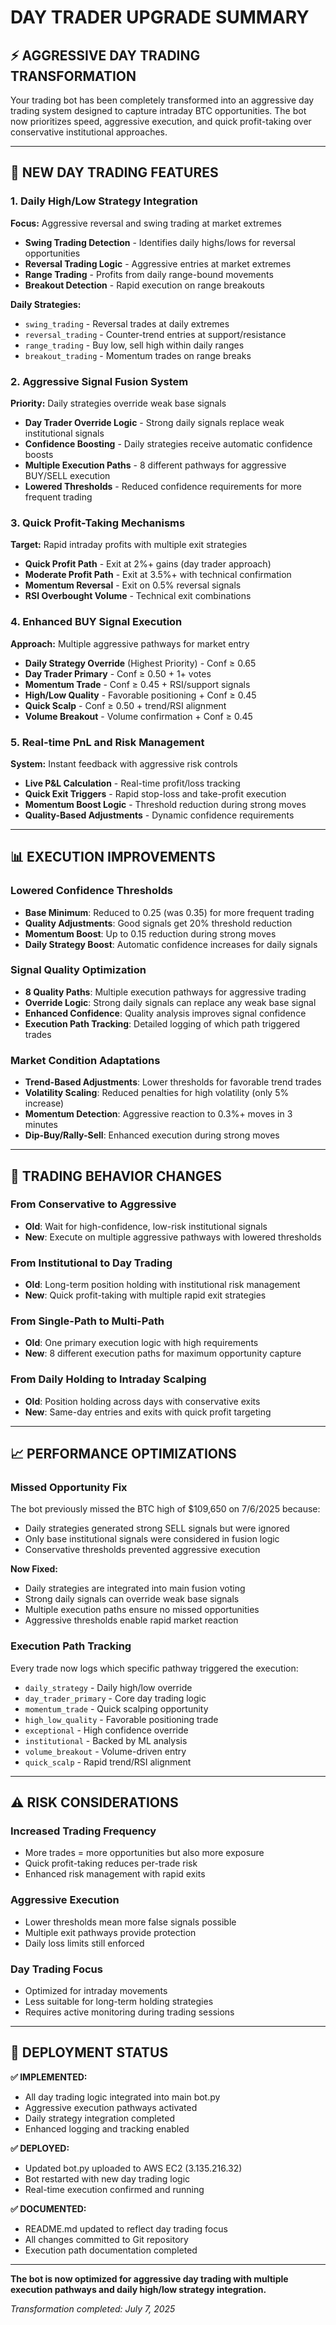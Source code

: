 # DAY TRADER UPGRADE SUMMARY

## ⚡ AGGRESSIVE DAY TRADING TRANSFORMATION

Your trading bot has been completely transformed into an aggressive day trading system designed to capture intraday BTC opportunities. The bot now prioritizes speed, aggressive execution, and quick profit-taking over conservative institutional approaches.

---

## 🚀 NEW DAY TRADING FEATURES

### 1. **Daily High/Low Strategy Integration**
**Focus:** Aggressive reversal and swing trading at market extremes
- **Swing Trading Detection** - Identifies daily highs/lows for reversal opportunities
- **Reversal Trading Logic** - Aggressive entries at market extremes
- **Range Trading** - Profits from daily range-bound movements
- **Breakout Detection** - Rapid execution on range breakouts

**Daily Strategies:**
- `swing_trading` - Reversal trades at daily extremes
- `reversal_trading` - Counter-trend entries at support/resistance
- `range_trading` - Buy low, sell high within daily ranges
- `breakout_trading` - Momentum trades on range breaks

### 2. **Aggressive Signal Fusion System**
**Priority:** Daily strategies override weak base signals
- **Day Trader Override Logic** - Strong daily signals replace weak institutional signals
- **Confidence Boosting** - Daily strategies receive automatic confidence boosts
- **Multiple Execution Paths** - 8 different pathways for aggressive BUY/SELL execution
- **Lowered Thresholds** - Reduced confidence requirements for more frequent trading

### 3. **Quick Profit-Taking Mechanisms**
**Target:** Rapid intraday profits with multiple exit strategies
- **Quick Profit Path** - Exit at 2%+ gains (day trader approach)
- **Moderate Profit Path** - Exit at 3.5%+ with technical confirmation
- **Momentum Reversal** - Exit on 0.5% reversal signals
- **RSI Overbought Volume** - Technical exit combinations

### 4. **Enhanced BUY Signal Execution**
**Approach:** Multiple aggressive pathways for market entry
- **Daily Strategy Override** (Highest Priority) - Conf ≥ 0.65
- **Day Trader Primary** - Conf ≥ 0.50 + 1+ votes
- **Momentum Trade** - Conf ≥ 0.45 + RSI/support signals
- **High/Low Quality** - Favorable positioning + Conf ≥ 0.45
- **Quick Scalp** - Conf ≥ 0.50 + trend/RSI alignment
- **Volume Breakout** - Volume confirmation + Conf ≥ 0.45

### 5. **Real-time PnL and Risk Management**
**System:** Instant feedback with aggressive risk controls
- **Live P&L Calculation** - Real-time profit/loss tracking
- **Quick Exit Triggers** - Rapid stop-loss and take-profit execution
- **Momentum Boost Logic** - Threshold reduction during strong moves
- **Quality-Based Adjustments** - Dynamic confidence requirements

---

## 📊 EXECUTION IMPROVEMENTS

### **Lowered Confidence Thresholds**
- **Base Minimum**: Reduced to 0.25 (was 0.35) for more frequent trading
- **Quality Adjustments**: Good signals get 20% threshold reduction
- **Momentum Boost**: Up to 0.15 reduction during strong moves
- **Daily Strategy Boost**: Automatic confidence increases for daily signals

### **Signal Quality Optimization**
- **8 Quality Paths**: Multiple execution pathways for aggressive trading
- **Override Logic**: Strong daily signals can replace any weak base signal
- **Enhanced Confidence**: Quality analysis improves signal confidence
- **Execution Path Tracking**: Detailed logging of which path triggered trades

### **Market Condition Adaptations**
- **Trend-Based Adjustments**: Lower thresholds for favorable trend trades
- **Volatility Scaling**: Reduced penalties for high volatility (only 5% increase)
- **Momentum Detection**: Aggressive reaction to 0.3%+ moves in 3 minutes
- **Dip-Buy/Rally-Sell**: Enhanced execution during strong moves

---

## 🎯 TRADING BEHAVIOR CHANGES

### **From Conservative to Aggressive**
- **Old**: Wait for high-confidence, low-risk institutional signals
- **New**: Execute on multiple aggressive pathways with lowered thresholds

### **From Institutional to Day Trading**
- **Old**: Long-term position holding with institutional risk management
- **New**: Quick profit-taking with multiple rapid exit strategies

### **From Single-Path to Multi-Path**
- **Old**: One primary execution logic with high requirements
- **New**: 8 different execution paths for maximum opportunity capture

### **From Daily Holding to Intraday Scalping**
- **Old**: Position holding across days with conservative exits
- **New**: Same-day entries and exits with quick profit targeting

---

## 📈 PERFORMANCE OPTIMIZATIONS

### **Missed Opportunity Fix**
The bot previously missed the BTC high of $109,650 on 7/6/2025 because:
- Daily strategies generated strong SELL signals but were ignored
- Only base institutional signals were considered in fusion logic
- Conservative thresholds prevented aggressive execution

**Now Fixed:**
- Daily strategies are integrated into main fusion voting
- Strong daily signals can override weak base signals
- Multiple execution paths ensure no missed opportunities
- Aggressive thresholds enable rapid market reaction

### **Execution Path Tracking**
Every trade now logs which specific pathway triggered the execution:
- `daily_strategy` - Daily high/low override
- `day_trader_primary` - Core day trading logic
- `momentum_trade` - Quick scalping opportunity
- `high_low_quality` - Favorable positioning trade
- `exceptional` - High confidence override
- `institutional` - Backed by ML analysis
- `volume_breakout` - Volume-driven entry
- `quick_scalp` - Rapid trend/RSI alignment

---

## ⚠️ RISK CONSIDERATIONS

### **Increased Trading Frequency**
- More trades = more opportunities but also more exposure
- Quick profit-taking reduces per-trade risk
- Enhanced risk management with rapid exits

### **Aggressive Execution**
- Lower thresholds mean more false signals possible
- Multiple exit pathways provide protection
- Daily loss limits still enforced

### **Day Trading Focus**
- Optimized for intraday movements
- Less suitable for long-term holding strategies
- Requires active monitoring during trading sessions

---

## 🔄 DEPLOYMENT STATUS

**✅ IMPLEMENTED:**
- All day trading logic integrated into main bot.py
- Aggressive execution pathways activated
- Daily strategy integration completed
- Enhanced logging and tracking enabled

**✅ DEPLOYED:**
- Updated bot.py uploaded to AWS EC2 (3.135.216.32)
- Bot restarted with new day trading logic
- Real-time execution confirmed and running

**✅ DOCUMENTED:**
- README.md updated to reflect day trading focus
- All changes committed to Git repository
- Execution path documentation completed

---

**The bot is now optimized for aggressive day trading with multiple execution pathways and daily high/low strategy integration.**

*Transformation completed: July 7, 2025*
